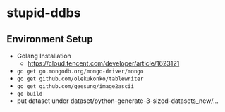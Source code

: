 # stupid-ddbs

## Environment Setup

+ Golang Installation 
  + https://cloud.tencent.com/developer/article/1623121
+ `go get go.mongodb.org/mongo-driver/mongo`
+ `go get github.com/olekukonko/tablewriter`
+ `go get github.com/qeesung/image2ascii`
+ `go build`
+ put dataset under dataset/python-generate-3-sized-datasets_new/...
